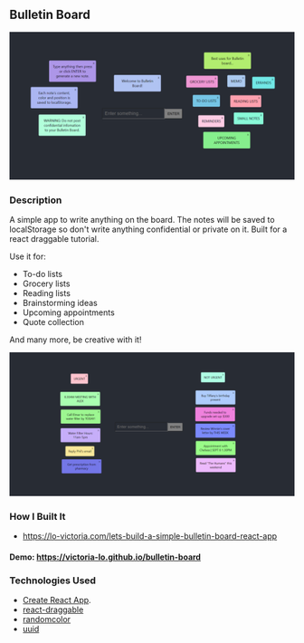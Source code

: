 ## Bulletin Board

<img src = "./src/image.PNG">

### Description

A simple app to write anything on the board. The notes will be saved to localStorage so don't write anything confidential or private on it. Built for a react draggable tutorial.

Use it for:

- To-do lists
- Grocery lists
- Reading lists
- Brainstorming ideas
- Upcoming appointments
- Quote collection

And many more, be creative with it!

<img src = "./src/image1.PNG">

### How I Built It
- https://lo-victoria.com/lets-build-a-simple-bulletin-board-react-app

#### Demo: https://victoria-lo.github.io/bulletin-board

### Technologies Used

- [Create React App](https://github.com/facebook/create-react-app).
- [react-draggable](https://github.com/STRML/react-draggable/)
- [randomcolor](https://www.npmjs.com/package/randomcolor)
- [uuid](https://www.npmjs.com/package/uuid)
